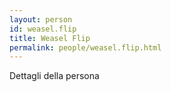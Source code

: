 ```yaml
---
layout: person
id: weasel.flip
title: Weasel Flip
permalink: people/weasel.flip.html
---
```


Dettagli della persona